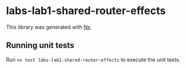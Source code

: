 # labs-lab1-shared-router-effects

This library was generated with [Nx](https://nx.dev).

## Running unit tests

Run `nx test labs-lab1-shared-router-effects` to execute the unit tests.
